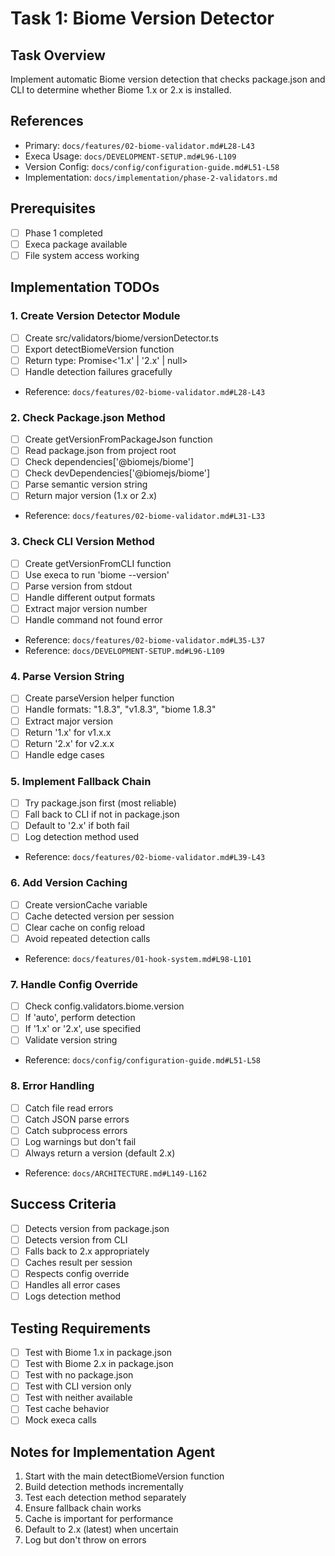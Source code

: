 # Task 1: Biome Version Detector

## Task Overview
Implement automatic Biome version detection that checks package.json and CLI to determine whether Biome 1.x or 2.x is installed.

## References
- Primary: `docs/features/02-biome-validator.md#L28-L43`
- Execa Usage: `docs/DEVELOPMENT-SETUP.md#L96-L109`
- Version Config: `docs/config/configuration-guide.md#L51-L58`
- Implementation: `docs/implementation/phase-2-validators.md`

## Prerequisites
- [ ] Phase 1 completed
- [ ] Execa package available
- [ ] File system access working

## Implementation TODOs

### 1. Create Version Detector Module
- [ ] Create src/validators/biome/versionDetector.ts
- [ ] Export detectBiomeVersion function
- [ ] Return type: Promise<'1.x' | '2.x' | null>
- [ ] Handle detection failures gracefully
- Reference: `docs/features/02-biome-validator.md#L28-L43`

### 2. Check Package.json Method
- [ ] Create getVersionFromPackageJson function
- [ ] Read package.json from project root
- [ ] Check dependencies['@biomejs/biome']
- [ ] Check devDependencies['@biomejs/biome']
- [ ] Parse semantic version string
- [ ] Return major version (1.x or 2.x)
- Reference: `docs/features/02-biome-validator.md#L31-L33`

### 3. Check CLI Version Method
- [ ] Create getVersionFromCLI function
- [ ] Use execa to run 'biome --version'
- [ ] Parse version from stdout
- [ ] Handle different output formats
- [ ] Extract major version number
- [ ] Handle command not found error
- Reference: `docs/features/02-biome-validator.md#L35-L37`
- Reference: `docs/DEVELOPMENT-SETUP.md#L96-L109`

### 4. Parse Version String
- [ ] Create parseVersion helper function
- [ ] Handle formats: "1.8.3", "v1.8.3", "biome 1.8.3"
- [ ] Extract major version
- [ ] Return '1.x' for v1.x.x
- [ ] Return '2.x' for v2.x.x
- [ ] Handle edge cases

### 5. Implement Fallback Chain
- [ ] Try package.json first (most reliable)
- [ ] Fall back to CLI if not in package.json
- [ ] Default to '2.x' if both fail
- [ ] Log detection method used
- Reference: `docs/features/02-biome-validator.md#L39-L43`

### 6. Add Version Caching
- [ ] Create versionCache variable
- [ ] Cache detected version per session
- [ ] Clear cache on config reload
- [ ] Avoid repeated detection calls
- Reference: `docs/features/01-hook-system.md#L98-L101`

### 7. Handle Config Override
- [ ] Check config.validators.biome.version
- [ ] If 'auto', perform detection
- [ ] If '1.x' or '2.x', use specified
- [ ] Validate version string
- Reference: `docs/config/configuration-guide.md#L51-L58`

### 8. Error Handling
- [ ] Catch file read errors
- [ ] Catch JSON parse errors  
- [ ] Catch subprocess errors
- [ ] Log warnings but don't fail
- [ ] Always return a version (default 2.x)
- Reference: `docs/ARCHITECTURE.md#L149-L162`

## Success Criteria
- [ ] Detects version from package.json
- [ ] Detects version from CLI
- [ ] Falls back to 2.x appropriately
- [ ] Caches result per session
- [ ] Respects config override
- [ ] Handles all error cases
- [ ] Logs detection method

## Testing Requirements
- [ ] Test with Biome 1.x in package.json
- [ ] Test with Biome 2.x in package.json
- [ ] Test with no package.json
- [ ] Test with CLI version only
- [ ] Test with neither available
- [ ] Test cache behavior
- [ ] Mock execa calls

## Notes for Implementation Agent
1. Start with the main detectBiomeVersion function
2. Build detection methods incrementally
3. Test each detection method separately
4. Ensure fallback chain works
5. Cache is important for performance
6. Default to 2.x (latest) when uncertain
7. Log but don't throw on errors